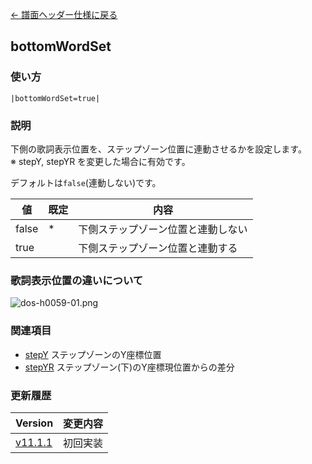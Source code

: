[← 譜面ヘッダー仕様に戻る](dos_header.html)
## bottomWordSet

### 使い方
```
|bottomWordSet=true|
```
### 説明
下側の歌詞表示位置を、ステップゾーン位置に連動させるかを設定します。  
※ stepY, stepYR を変更した場合に有効です。  

デフォルトは`false`(連動しない)です。

|値|既定|内容|
|----|----|----|
|false|*|下側ステップゾーン位置と連動しない|
|true||下側ステップゾーン位置と連動する|

### 歌詞表示位置の違いについて
![dos-h0059-01.png](./wiki/dos-h0059-01.png)

### 関連項目
- [stepY](dos-h0014-stepY.html)  ステップゾーンのY座標位置
- [stepYR](dos-h0049-stepYR.html)  ステップゾーン(下)のY座標現位置からの差分

### 更新履歴

|Version|変更内容|
|----|----|
|[v11.1.1](https://github.com/cwtickle/danoniplus/releases/tag/v11.1.1)|初回実装|